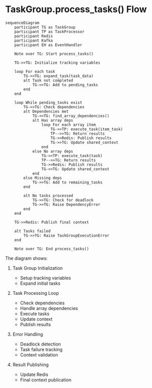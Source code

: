 # TaskGroup.process_tasks() Flow

```mermaid
sequenceDiagram
    participant TG as TaskGroup
    participant TP as TaskProcessor
    participant Redis
    participant Kafka
    participant EH as EventHandler

    Note over TG: Start process_tasks()
    
    TG->>TG: Initialize tracking variables
    
    loop For each task
        TG->>TG: expand_task(task_data)
        alt Task not completed
            TG->>TG: Add to pending_tasks
        end
    end

    loop While pending_tasks exist
        TG->>TG: Check dependencies
        alt Dependencies met
            TG->>TG: find_array_dependencies()
            alt Has array deps
                loop For each array item
                    TG->>TP: execute_task(item_task)
                    TP-->>TG: Return results
                    TG->>Redis: Publish results
                    TG->>TG: Update shared_context
                end
            else No array deps
                TG->>TP: execute_task(task)
                TP-->>TG: Return results
                TG->>Redis: Publish results
                TG->>TG: Update shared_context
            end
        else Missing deps
            TG->>TG: Add to remaining_tasks
        end
        
        alt No tasks processed
            TG->>TG: Check for deadlock
            TG->>TG: Raise DependencyError
        end
    end

    TG->>Redis: Publish final context
    
    alt Tasks failed
        TG->>TG: Raise TaskGroupExecutionError
    end

    Note over TG: End process_tasks()
```

The diagram shows:

1. Task Group Initialization
   - Setup tracking variables
   - Expand initial tasks

2. Task Processing Loop
   - Check dependencies
   - Handle array dependencies
   - Execute tasks
   - Update context
   - Publish results

3. Error Handling
   - Deadlock detection
   - Task failure tracking
   - Context validation

4. Result Publishing
   - Update Redis
   - Final context publication
